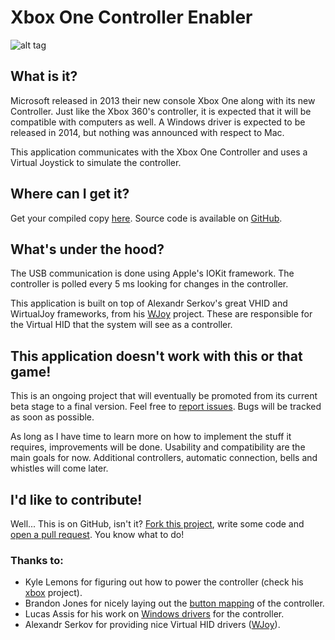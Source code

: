 Xbox One Controller Enabler
===========================

![alt tag](https://raw.github.com/guilhermearaujo/xboxonecontrollerenabler/master/screenshot.png)

What is it?
-----------

Microsoft released in 2013 their new console Xbox One along with its new Controller.
Just like the Xbox 360's controller, it is expected that it will be compatible with computers as well.
A Windows driver is expected to be released in 2014, but nothing was announced with respect to Mac.

This application communicates with the Xbox One Controller and uses a Virtual Joystick to simulate the controller.

Where can I get it?
-------------------

Get your compiled copy [here](https://www.dropbox.com/sh/cx4m6so6vl5j4w7/V91El05FQ_).
Source code is available on [GitHub](https://github.com/guilhermearaujo/xboxonecontrollerenabler).

What's under the hood?
----------------------

The USB communication is done using Apple's IOKit framework. The controller is polled every 5 ms looking for changes in the controller.

This application is built on top of Alexandr Serkov's great VHID and WirtualJoy frameworks, from his [WJoy](https://code.google.com/p/wjoy/ "WJoy Project on Google Code") project. These are responsible for the Virtual HID that the system will see as a controller.

This application doesn't work with this or that game!
-----------------------------------------------------

This is an ongoing project that will eventually be promoted from its current beta stage to a final version.
Feel free to [report issues](https://github.com/guilhermearaujo/xboxonecontrollerenabler/issues). Bugs will be tracked as soon as possible.

As long as I have time to learn more on how to implement the stuff it requires, improvements will be done.
Usability and compatibility are the main goals for now. Additional controllers, automatic connection, bells and whistles will come later.

I'd like to contribute!
-----------------------

Well... This is on GitHub, isn't it? [Fork this project](https://github.com/guilhermearaujo/xboxonecontrollerenabler/fork), write some code and [open a pull request](https://github.com/guilhermearaujo/xboxonecontrollerenabler/pulls).
You know what to do!

### Thanks to:

* Kyle Lemons for figuring out how to power the controller (check his [xbox](https://github.com/kylelemons/xbox) project).
* Brandon Jones for nicely laying out the [button mapping](http://blog.tojicode.com/2014/02/xbox-one-controller-in-chrome-on-osx.html) of the controller.
* Lucas Assis for his work on [Windows drivers](https://xboxonegamepad.codeplex.com/) for the controller.
* Alexandr Serkov for providing nice Virtual HID drivers ([WJoy](https://code.google.com/p/wjoy/)).
